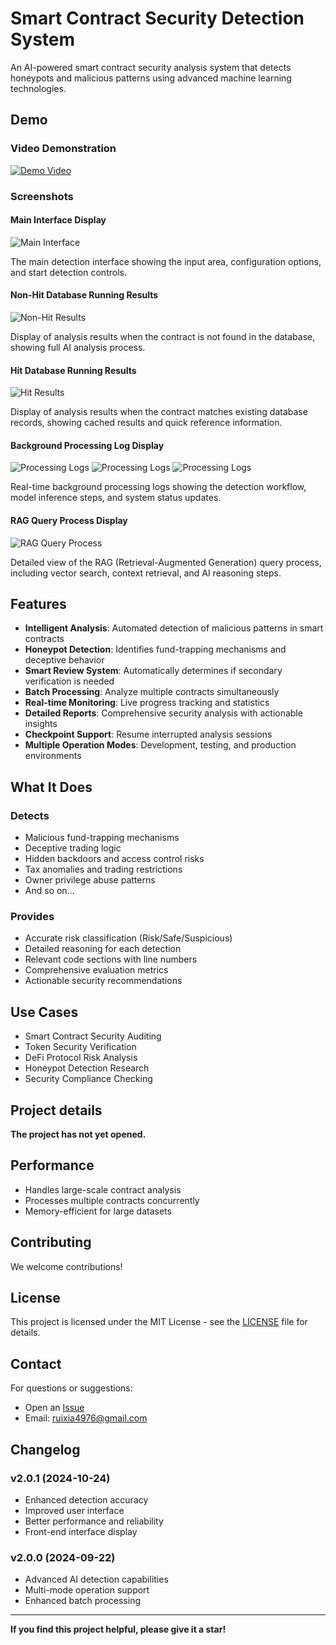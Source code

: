 # Smart Contract Security Detection System

An AI-powered smart contract security analysis system that detects honeypots and malicious patterns using advanced machine learning technologies.

## Demo

### Video Demonstration
[![Demo Video](https://img.youtube.com/vi/VIDEO_ID/0.jpg)](https://www.youtube.com/watch?v=VIDEO_ID)

### Screenshots

#### Main Interface Display

![Main Interface](pic/main_interface.png)

The main detection interface showing the input area, configuration options, and start detection controls.

#### Non-Hit Database Running Results

![Non-Hit Results](pic/nonhit_database_results.png)

Display of analysis results when the contract is not found in the database, showing full AI analysis process.

#### Hit Database Running Results

![Hit Results](pic/hit_database_results.png)

Display of analysis results when the contract matches existing database records, showing cached results and quick reference information.

#### Background Processing Log Display

![Processing Logs](pic/background_logs_1.png)
![Processing Logs](pic/background_logs_2.png)
![Processing Logs](pic/background_logs_3.png)

Real-time background processing logs showing the detection workflow, model inference steps, and system status updates.

#### RAG Query Process Display

![RAG Query Process](pic/rag_query_process.png)

Detailed view of the RAG (Retrieval-Augmented Generation) query process, including vector search, context retrieval, and AI reasoning steps.

## Features

- **Intelligent Analysis**: Automated detection of malicious patterns in smart contracts
- **Honeypot Detection**: Identifies fund-trapping mechanisms and deceptive behavior
- **Smart Review System**: Automatically determines if secondary verification is needed
- **Batch Processing**: Analyze multiple contracts simultaneously
- **Real-time Monitoring**: Live progress tracking and statistics
- **Detailed Reports**: Comprehensive security analysis with actionable insights
- **Checkpoint Support**: Resume interrupted analysis sessions
- **Multiple Operation Modes**: Development, testing, and production environments

## What It Does

### Detects

- Malicious fund-trapping mechanisms
- Deceptive trading logic
- Hidden backdoors and access control risks
- Tax anomalies and trading restrictions
- Owner privilege abuse patterns
- And so on...

### Provides

- Accurate risk classification (Risk/Safe/Suspicious)
- Detailed reasoning for each detection
- Relevant code sections with line numbers
- Comprehensive evaluation metrics
- Actionable security recommendations

## Use Cases

- Smart Contract Security Auditing
- Token Security Verification
- DeFi Protocol Risk Analysis
- Honeypot Detection Research
- Security Compliance Checking

## Project details

**The project has not yet opened.**

## Performance

- Handles large-scale contract analysis
- Processes multiple contracts concurrently
- Memory-efficient for large datasets

## Contributing

We welcome contributions!

## License

This project is licensed under the MIT License - see the [LICENSE](LICENSE) file for details.

## Contact

For questions or suggestions:
- Open an [Issue](https://github.com/your-username/web3-agent/issues)
- Email: ruixia4976@gmail.com

## Changelog

### v2.0.1 (2024-10-24)

- Enhanced detection accuracy
- Improved user interface
- Better performance and reliability
- Front-end interface display

### v2.0.0 (2024-09-22)
- Advanced AI detection capabilities
- Multi-mode operation support
- Enhanced batch processing

---

**If you find this project helpful, please give it a star!**
